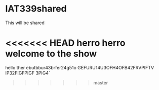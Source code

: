 # IAT339shared
This will be shared

<<<<<<< HEAD
herro
herro
welcome to the show
=======
hello ther ebutbbur43brfer24g51o  GEFURU14U3OFH4OFB42FRVPIFTV IP32FIGFPIGF  3PIG4`
>>>>>>> master
